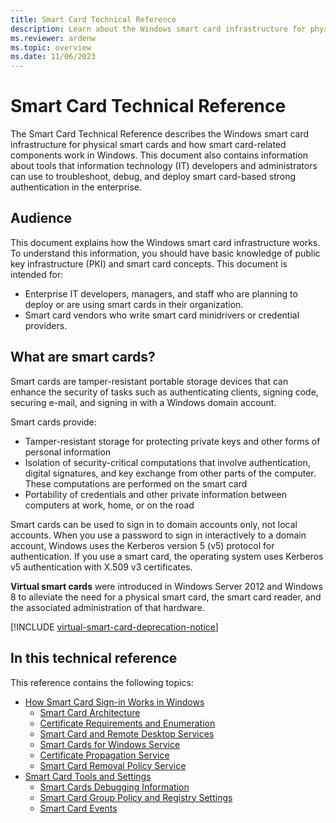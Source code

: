 ```yaml
---
title: Smart Card Technical Reference 
description: Learn about the Windows smart card infrastructure for physical smart cards, and how smart card-related components work in Windows.
ms.reviewer: ardenw
ms.topic: overview
ms.date: 11/06/2023
---
```


# Smart Card Technical Reference

The Smart Card Technical Reference describes the Windows smart card infrastructure for physical smart cards and how smart card-related components work in Windows. This document also contains information about tools that information technology (IT) developers and administrators can use to troubleshoot, debug, and deploy smart card-based strong authentication in the enterprise.

## Audience

This document explains how the Windows smart card infrastructure works. To understand this information, you should have basic knowledge of public key infrastructure (PKI) and smart card concepts. This document is intended for:

- Enterprise IT developers, managers, and staff who are planning to deploy or are using smart cards in their organization.
- Smart card vendors who write smart card minidrivers or credential providers.

## What are smart cards?

Smart cards are tamper-resistant portable storage devices that can enhance the security of tasks such as authenticating clients, signing code, securing e-mail, and signing in with a Windows domain account.

Smart cards provide:

- Tamper-resistant storage for protecting private keys and other forms of personal information
- Isolation of security-critical computations that involve authentication, digital signatures, and key exchange from other parts of the computer. These computations are performed on the smart card
- Portability of credentials and other private information between computers at work, home, or on the road

Smart cards can be used to sign in to domain accounts only, not local accounts. When you use a password to sign in interactively to a domain account, Windows uses the Kerberos version 5 (v5) protocol for authentication. If you use a smart card, the operating system uses Kerberos v5 authentication with X.509 v3 certificates.

**Virtual smart cards** were introduced in Windows Server 2012 and Windows 8 to alleviate the need for a physical smart card, the smart card reader, and the associated administration of that hardware.

[!INCLUDE [virtual-smart-card-deprecation-notice](../../includes/virtual-smart-card-deprecation-notice.md)]

## In this technical reference

This reference contains the following topics:

- [How Smart Card Sign-in Works in Windows](smart-card-how-smart-card-sign-in-works-in-windows.md)
  - [Smart Card Architecture](smart-card-architecture.md)
  - [Certificate Requirements and Enumeration](smart-card-certificate-requirements-and-enumeration.md)
  - [Smart Card and Remote Desktop Services](smart-card-and-remote-desktop-services.md)
  - [Smart Cards for Windows Service](smart-card-smart-cards-for-windows-service.md)
  - [Certificate Propagation Service](smart-card-certificate-propagation-service.md)
  - [Smart Card Removal Policy Service](smart-card-removal-policy-service.md)
- [Smart Card Tools and Settings](smart-card-tools-and-settings.md)
  - [Smart Cards Debugging Information](smart-card-debugging-information.md)
  - [Smart Card Group Policy and Registry Settings](smart-card-group-policy-and-registry-settings.md)
  - [Smart Card Events](smart-card-events.md)
